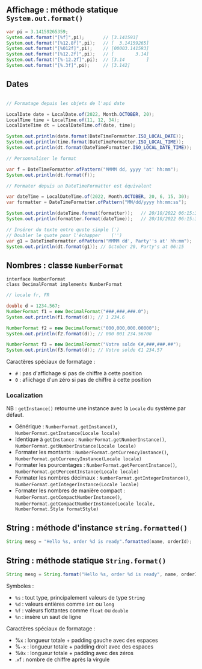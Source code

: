 ## Affichage : méthode statique `System.out.format()`

```java
var pi = 3.14159265359;
System.out.format("[%f]",pi);       // [3.141593]
System.out.format("[%12.8f]",pi);   // [  3.14159265]
System.out.format("[%012f]",pi);    // [00003.141593]
System.out.format("[%12.2f]",pi);   // [        3.14]
System.out.format("[%-12.2f]",pi);  // [3.14        ]
System.out.format("[%.3f]",pi);     // [3.142]
```

## Dates

```java

// Formatage depuis les objets de l'api date

LocalDate date = LocalDate.of(2022, Month.OCTOBER, 20);
LocalTime time = LocalTime.of(11, 12, 34);
LocalDateTime dt = LocalDateTime.of(date, time);

System.out.println(date.format(DateTimeFormatter.ISO_LOCAL_DATE));
System.out.println(time.format(DateTimeFormatter.ISO_LOCAL_TIME));
System.out.println(dt.format(DateTimeFormatter.ISO_LOCAL_DATE_TIME));

// Personnaliser le format

var f = DateTimeFormatter.ofPattern("MMMM dd, yyyy 'at' hh:mm");
System.out.println(dt.format(f));

// Formater depuis un DateTimeFormatter est équivalent

var dateTime = LocalDateTime.of(2022, Month.OCTOBER, 20, 6, 15, 30);
var formatter = DateTimeFormatter.ofPattern("MM/dd/yyyy hh:mm:ss");

System.out.println(dateTime.format(formatter));   // 20/10/2022 06:15:30
System.out.println(formatter.format(dateTime));   // 20/10/2022 06:15:30

// Insérer du texte entre quote simple (')
// Doubler le quote pour l'échapper    ('') 
var g1 = DateTimeFormatter.ofPattern("MMMM dd', Party''s at' hh:mm");
System.out.println(dt.format(g1)); // October 20, Party's at 06:15


```

## Nombres : classe `NumberFormat`

`interface NumberFormat` \
`class DecimalFormat implements NumberFormat`

```java
// locale fr, FR

double d = 1234.567;
NumberFormat f1 = new DecimalFormat("###,###,###.0");
System.out.println(f1.format(d)); // 1 234.6

NumberFormat f2 = new DecimalFormat("000,000,000.00000");
System.out.println(f2.format(d)); // 000 001 234.56700

NumberFormat f3 = new DecimalFormat("Votre solde €#,###,###.##");
System.out.println(f3.format(d)); // Votre solde €1 234.57
```

Caractères spéciaux de formatage :
- `#` : pas d'affichage si pas de chiffre à cette position
- `0` : afiichage d'un zéro si pas de chiffre à cette position

### Localization

NB : `getInstance()` retourne une instance avec la `Locale` du système par défaut.

- Générique : `NumberFormat.getInstance()`, `NumberFormat.getInstance(Locale locale)`
- Identique à `getInstance` : `NumberFormat.getNumberInstance()`, `NumberFormat.getNumberInstance(Locale locale)`
- Formater les montants : `NumberFormat.getCurrencyInstance()`, `NumberFormat.getCurrencyInstance(Locale locale)`
- Formater les pourcentages : `NumberFormat.getPercentInstance()`, `NumberFormat.getPercentInstance(Locale locale)`
- Formater les nombres décimaux : `NumberFormat.getIntegerInstance()`, `NumberFormat.getIntegerInstance(Locale locale)`
- Formater les nombres de manière compact : `NumberFormat.getCompactNumberInstance()`, `NumberFormat.getCompactNumberInstance(Locale locale, NumberFormat.Style formatStyle)`


## String : méthode d'instance `string.formatted()`

```java
String mesg = "Hello %s, order %d is ready".formatted(name, orderId);
```

## String : méthode statique `String.format()`

```java
String mesg = String.format("Hello %s, order %d is ready", name, orderId);
```

Symboles : 
- `%s` : tout type, principalement valeurs de type `String`
- `%d` : valeurs entières comme `int` ou `long`
- `%f` : valeurs flottantes comme `float` ou `double`
- `%n` : insère un saut de ligne


Caractères spéciaux de formatage :
- %`x`  : longueur totale + padding gauche avec des espaces
- %`-x` : longueur totale + padding droit avec des espaces
- %`0x` : longueur totale + padding avec des zéros
- .`x`f : nombre de chiffre après la virgule
